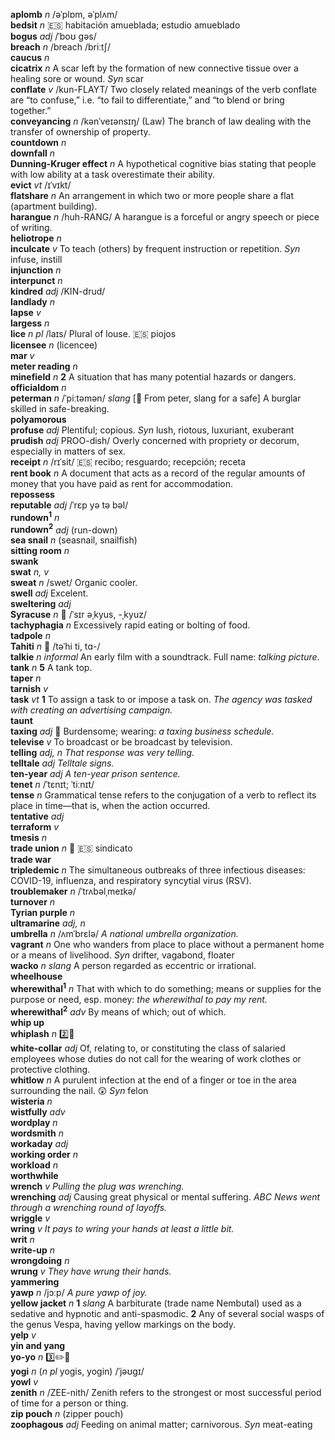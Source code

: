 __aplomb__ _n_ /əˈplɒm, əˈplʌm/  
__bedsit__ _n_ :es: habitación amueblada; estudio amueblado  
__bogus__ _adj_ /ˈboʊ gəs/  
__breach__ _n_ /breach /briːtʃ/  
__caucus__ _n_  
__cicatrix__ _n_ A scar left by the formation of new connective tissue over a healing sore or wound. _Syn_ scar  
__conflate__ _v_ /kun-FLAYT/ Two closely related meanings of the verb conflate are “to confuse,” i.e. “to fail to differentiate,” and “to blend or bring together.”  
__conveyancing__ _n_ /kənˈveɪənsɪŋ/ (Law) The branch of law dealing with the transfer of ownership of property.  
__countdown__ _n_  
__downfall__ _n_  
__Dunning-Kruger effect__ _n_ A hypothetical cognitive bias stating that people with low ability at a task overestimate their ability.  
__evict__ _vt_ /ɪˈvɪkt/  
__flatshare__ _n_ An arrangement in which two or more people share a flat (apartment building).  
__harangue__ _n_ /huh-RANG/ A harangue is a forceful or angry speech or piece of writing.  
__heliotrope__ _n_  
__inculcate__ _v_ To teach (others) by frequent instruction or repetition. _Syn_ infuse, instill  
__injunction__ _n_  
__interpunct__ _n_  
__kindred__ _adj_ /KIN-drud/  
__landlady__ _n_  
__lapse__ _v_  
__largess__ _n_  
__lice__ _n pl_ /laɪs/ Plural of louse. :es: piojos  
__licensee__ _n_ (licencee)  
__mar__ _v_  
__meter reading__ _n_  
__minefield__ _n_ __2__ A situation that has many potential hazards or dangers.  
__officialdom__ _n_  
__peterman__ _n_ /ˈpiːtəmən/ _slang_ [:scroll: From peter, slang for a safe] A burglar skilled in safe-breaking.  
__polyamorous__  
__profuse__ _adj_ Plentiful; copious. _Syn_ lush, riotous, luxuriant, exuberant  
__prudish__ _adj_ PROO-dish/ Overly concerned with propriety or decorum, especially in matters of sex.  
__receipt__ _n_ /rɪˈsit/ :es: recibo; resguardo; recepción; receta  
__rent book__ _n_ A document that acts as a record of the regular amounts of money that you have paid as rent for accommodation.  
__repossess__  
__reputable__ _adj_ /ˈrɛp yə tə bəl/  
__rundown<sup>1</sup>__ _n_  
__rundown<sup>2</sup>__ _adj_ (run-down)  
__sea snail__ _n_ (seasnail, snailfish)  
__sitting room__ _n_  
__swank__  
__swat__ _n, v_  
__sweat__ _n_ /swet/ Organic cooler.  
__swell__ _adj_ Excelent.  
__sweltering__ _adj_  
__Syracuse__ _n_ :mega: /ˈsɪr əˌkyus, -ˌkyuz/  
__tachyphagia__ _n_ Excessively rapid eating or bolting of food.  
__tadpole__ _n_  
__Tahiti__ _n_ :mega: /təˈhi ti, tɑ-/  
__talkie__ _n_ _informal_ An early film with a soundtrack. Full name: _talking picture_.  
__tank__ _n_ __5__ A tank top.  
__taper__ _n_  
__tarnish__ _v_  
__task__ _vt_ __1__ To assign a task to or impose a task on. _The agency was tasked with creating an advertising campaign._  
__taunt__  
__taxing__ _adj_ :dart: Burdensome; wearing: _a taxing business schedule._  
__televise__ _v_ To broadcast or be broadcast by television.  
__telling__ _adj, n_ _That response was very telling._  
__telltale__ _adj_ _Telltale signs._  
__ten-year__ _adj_ _A ten-year prison sentence._  
__tenet__ _n_ /ˈtɛnɪt; ˈtiːnɪt/  
__tense__ _n_ Grammatical tense refers to the conjugation of a verb to reflect its place in time—that is, when the action occurred.  
__tentative__ _adj_  
__terraform__ _v_  
__tmesis__ _n_  
__trade union__ _n_ :dart: :es: sindicato  
__trade war__  
__tripledemic__ _n_ The simultaneous outbreaks of three infectious diseases: COVID-19, influenza, and respiratory syncytial virus (RSV).  
__troublemaker__ _n_ /ˈtrʌbəlˌmeɪkə/  
__turnover__ _n_  
__Tyrian purple__ _n_  
__ultramarine__ _adj, n_  
__umbrella__ _n_ /ʌmˈbrɛlə/ _A national umbrella organization._  
__vagrant__ _n_ One who wanders from place to place without a permanent home or a means of livelihood. _Syn_ drifter, vagabond, floater  
__wacko__ _n_ _slang_ A person regarded as eccentric or irrational.  
__wheelhouse__  
__wherewithal<sup>1</sup>__ _n_ That with which to do something; means or supplies for the purpose or need, esp. money: _the wherewithal to pay my rent._  
__wherewithal<sup>2</sup>__ _adv_ By means of which; out of which.  
__whip up__  
__whiplash__ _n_ :two::hammer:  
__white-collar__ _adj_ Of, relating to, or constituting the class of salaried employees whose duties do not call for the wearing of work clothes or protective clothing.  
__whitlow__ _n_ A purulent infection at the end of a finger or toe in the area surrounding the nail. :astonished: _Syn_ felon  
__wisteria__ _n_  
__wistfully__ _adv_  
__wordplay__ _n_  
__wordsmith__ _n_  
__workaday__ _adj_  
__working order__ _n_  
__workload__ _n_  
__worthwhile__  
__wrench__ _v_ _Pulling the plug was wrenching._  
__wrenching__ _adj_ Causing great physical or mental suffering. _ABC News went through a wrenching round of layoffs._  
__wriggle__ _v_  
__wring__ _v_ _It pays to wring your hands at least a little bit._  
__writ__ _n_  
__write-up__ _n_  
__wrongdoing__ _n_  
__wrung__ _v_ _They have wrung their hands._  
__yammering__  
__yawp__ _n_ /jɔːp/ _A pure yawp of joy._  
__yellow jacket__ _n_ __1__ _slang_ A barbiturate (trade name Nembutal) used as a sedative and hypnotic and anti-spasmodic. __2__ Any of several social wasps of the genus Vespa, having yellow markings on the body.  
__yelp__ _v_  
__yin and yang__  
__yo-yo__ _n_ :three::pencil2::hammer:  
__yogi__ _n_ (_n pl_ yogis, yogin) /ˈjəʊgɪ/  
__yowl__ _v_  
__zenith__ _n_ /ZEE-nith/ Zenith refers to the strongest or most successful period of time for a person or thing.  
__zip pouch__ _n_ (zipper pouch)  
__zoophagous__ _adj_ Feeding on animal matter; carnivorous. _Syn_ meat-eating  